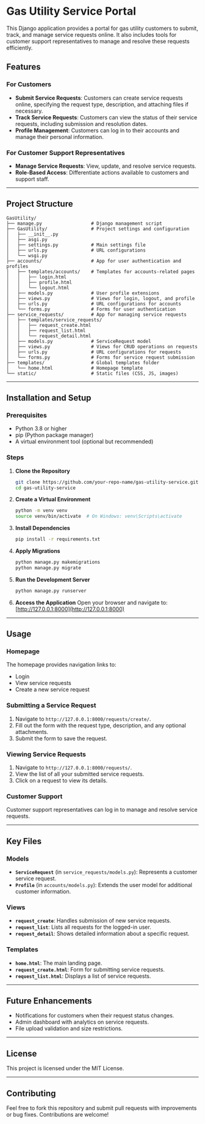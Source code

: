 # Gas Utility Service Portal

This Django application provides a portal for gas utility customers to submit, track, and manage service requests online. It also includes tools for customer support representatives to manage and resolve these requests efficiently.

## Features

### For Customers
- **Submit Service Requests**: Customers can create service requests online, specifying the request type, description, and attaching files if necessary.
- **Track Service Requests**: Customers can view the status of their service requests, including submission and resolution dates.
- **Profile Management**: Customers can log in to their accounts and manage their personal information.

### For Customer Support Representatives
- **Manage Service Requests**: View, update, and resolve service requests.
- **Role-Based Access**: Differentiate actions available to customers and support staff.

---

## Project Structure

```
GasUtility/
├── manage.py                  # Django management script
├── GasUtility/                # Project settings and configuration
│   ├── __init__.py
│   ├── asgi.py
│   ├── settings.py            # Main settings file
│   ├── urls.py                # URL configurations
│   └── wsgi.py
├── accounts/                  # App for user authentication and profiles
│   ├── templates/accounts/    # Templates for accounts-related pages
│   │   ├── login.html
│   │   ├── profile.html
│   │   └── logout.html
│   ├── models.py              # User profile extensions
│   ├── views.py               # Views for login, logout, and profile
│   ├── urls.py                # URL configurations for accounts
│   └── forms.py               # Forms for user authentication
├── service_requests/          # App for managing service requests
│   ├── templates/service_requests/
│   │   ├── request_create.html
│   │   ├── request_list.html
│   │   └── request_detail.html
│   ├── models.py              # ServiceRequest model
│   ├── views.py               # Views for CRUD operations on requests
│   ├── urls.py                # URL configurations for requests
│   └── forms.py               # Forms for service request submission
├── templates/                 # Global templates folder
│   └── home.html              # Homepage template
└── static/                    # Static files (CSS, JS, images)
```

---

## Installation and Setup

### Prerequisites
- Python 3.8 or higher
- pip (Python package manager)
- A virtual environment tool (optional but recommended)

### Steps

1. **Clone the Repository**
   ```bash
   git clone https://github.com/your-repo-name/gas-utility-service.git
   cd gas-utility-service
   ```

2. **Create a Virtual Environment**
   ```bash
   python -m venv venv
   source venv/bin/activate  # On Windows: venv\Scripts\activate
   ```

3. **Install Dependencies**
   ```bash
   pip install -r requirements.txt
   ```

4. **Apply Migrations**
   ```bash
   python manage.py makemigrations
   python manage.py migrate
   ```

5. **Run the Development Server**
   ```bash
   python manage.py runserver
   ```

6. **Access the Application**
   Open your browser and navigate to: [http://127.0.0.1:8000](http://127.0.0.1:8000)

---

## Usage

### Homepage
The homepage provides navigation links to:
- Login
- View service requests
- Create a new service request

### Submitting a Service Request
1. Navigate to `http://127.0.0.1:8000/requests/create/`.
2. Fill out the form with the request type, description, and any optional attachments.
3. Submit the form to save the request.

### Viewing Service Requests
1. Navigate to `http://127.0.0.1:8000/requests/`.
2. View the list of all your submitted service requests.
3. Click on a request to view its details.

### Customer Support
Customer support representatives can log in to manage and resolve service requests.

---

## Key Files

### Models
- **`ServiceRequest`** (in `service_requests/models.py`): Represents a customer service request.
- **`Profile`** (in `accounts/models.py`): Extends the user model for additional customer information.

### Views
- **`request_create`**: Handles submission of new service requests.
- **`request_list`**: Lists all requests for the logged-in user.
- **`request_detail`**: Shows detailed information about a specific request.

### Templates
- **`home.html`**: The main landing page.
- **`request_create.html`**: Form for submitting service requests.
- **`request_list.html`**: Displays a list of service requests.

---

## Future Enhancements
- Notifications for customers when their request status changes.
- Admin dashboard with analytics on service requests.
- File upload validation and size restrictions.

---

## License
This project is licensed under the MIT License.

---

## Contributing
Feel free to fork this repository and submit pull requests with improvements or bug fixes. Contributions are welcome!
